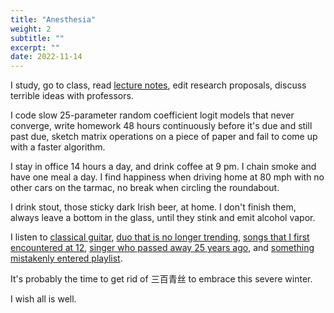 ```yaml
---
title: "Anesthesia"
weight: 2
subtitle: ""
excerpt: ""
date: 2022-11-14
---
```


I study, go to class, read [lecture notes](https://sites.duke.edu/econ890_02_f2019/files/2019/09/890_Demand_2019.pdf), edit research proposals, discuss terrible ideas with professors.

I code slow 25-parameter random coefficient logit models that never converge, write homework 48 hours continuously before it's due and still past due, sketch matrix operations on a piece of paper and fail to come up with a faster algorithm.

I stay in office 14 hours a day, and drink coffee at 9 pm. I chain smoke and have one meal a day. I find happiness when driving home at 80 mph with no other cars on the tarmac, no break when circling the roundabout. 

I drink stout, those sticky dark Irish beer, at home. I don't finish them, always leave a bottom in the glass, until they stink and emit alcohol vapor. 

I listen to [classical guitar](https://youtu.be/0_RnlOWmZD4), [duo that is no longer trending](https://www.youtube.com/watch?v=vaUPOsxHVt8), [songs that I first encountered at 12](https://youtu.be/HgVUKTVH4bc), [singer who passed away 25 years ago](https://youtu.be/9UVjjcOUJLE), and [something mistakenly entered playlist](https://youtu.be/jbLW2FtCliA).
  
It's probably the time to get rid of 三百青丝 to embrace this severe winter.

I wish all is well.